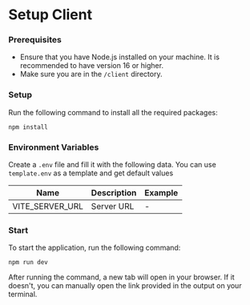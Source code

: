 # Setup Client
### Prerequisites
- Ensure that you have Node.js installed on your machine. It is recommended to have version 16 or higher.
- Make sure you are in the `/client` directory.

### Setup
Run the following command to install all the required packages:
```
npm install
```

### Environment Variables
Create a `.env` file and fill it with the following data. You can use `template.env` as a template and get default values

| Name            | Description | Example |
|-----------------|-------------|---------|
| VITE_SERVER_URL | Server URL  | -       |

### Start
To start the application, run the following command:

```
npm run dev
```

After running the command, a new tab will open in your browser. If it doesn't, you can manually open the link provided in the output on your terminal.